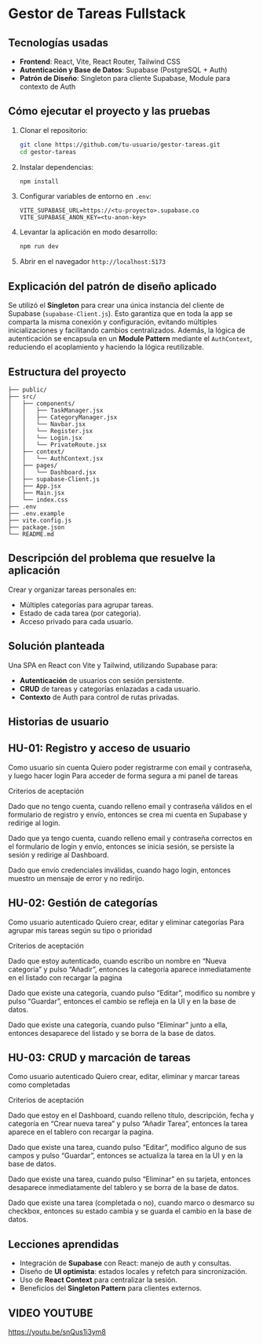 # Gestor de Tareas Fullstack

## Tecnologías usadas

* **Frontend**: React, Vite, React Router, Tailwind CSS
* **Autenticación y Base de Datos**: Supabase (PostgreSQL + Auth)
* **Patrón de Diseño**: Singleton para cliente Supabase, Module para contexto de Auth

## Cómo ejecutar el proyecto y las pruebas

1. Clonar el repositorio:

   ```bash
   git clone https://github.com/tu-usuario/gestor-tareas.git
   cd gestor-tareas
   ```
2. Instalar dependencias:

   ```bash
   npm install
   ```
3. Configurar variables de entorno en `.env`:

   ```env
   VITE_SUPABASE_URL=https://<tu-proyecto>.supabase.co
   VITE_SUPABASE_ANON_KEY=<tu-anon-key>
   ```
4. Levantar la aplicación en modo desarrollo:

   ```bash
   npm run dev
   ```
5. Abrir en el navegador `http://localhost:5173`


## Explicación del patrón de diseño aplicado

Se utilizó el **Singleton** para crear una única instancia del cliente de Supabase (`supabase-Client.js`).
Esto garantiza que en toda la app se comparta la misma conexión y configuración, evitando múltiples inicializaciones y facilitando cambios centralizados.
Además, la lógica de autenticación se encapsula en un **Module Pattern** mediante el `AuthContext`, reduciendo el acoplamiento y haciendo la lógica reutilizable.

## Estructura del proyecto

```
├── public/
├── src/
│   ├── components/
│   │   ├── TaskManager.jsx
│   │   ├── CategoryManager.jsx
│   │   └── Navbar.jsx
│   │   └── Register.jsx
│   │   └── Login.jsx
│   │   └── PrivateRoute.jsx
│   ├── context/
│   │   └── AuthContext.jsx
│   ├── pages/
│   │   └── Dashboard.jsx
│   ├── supabase-Client.js
│   ├── App.jsx
│   ├── Main.jsx
│   └── index.css
├── .env
├── .env.example
├── vite.config.js
├── package.json
└── README.md
```

## Descripción del problema que resuelve la aplicación

Crear y organizar tareas personales en:

* Múltiples categorías para agrupar tareas.
* Estado de cada tarea (por categoria).
* Acceso privado para cada usuario.

## Solución planteada

Una SPA en React con Vite y Tailwind, utilizando Supabase para:

* **Autenticación** de usuarios con sesión persistente.
* **CRUD** de tareas y categorías enlazadas a cada usuario.
* **Contexto** de Auth para control de rutas privadas.

## Historias de usuario

## HU-01: Registro y acceso de usuario
Como usuario sin cuenta
Quiero poder registrarme con email y contraseña, y luego hacer login
Para acceder de forma segura a mi panel de tareas

Criterios de aceptación

Dado que no tengo cuenta, cuando relleno email y contraseña válidos en el formulario de registro y envío, entonces se crea mi cuenta en Supabase y redirige al login.

Dado que ya tengo cuenta, cuando relleno email y contraseña correctos en el formulario de login y envío, entonces se inicia sesión, se persiste la sesión y redirige al Dashboard.

Dado que envío credenciales inválidas, cuando hago login, entonces muestro un mensaje de error y no redirijo.


## HU-02: Gestión de categorías
Como usuario autenticado
Quiero crear, editar y eliminar categorías
Para agrupar mis tareas según su tipo o prioridad

Criterios de aceptación

Dado que estoy autenticado, cuando escribo un nombre en “Nueva categoría” y pulso “Añadir”, entonces la categoría aparece inmediatamente en el listado con recargar la pagina

Dado que existe una categoría, cuando pulso “Editar”, modifico su nombre y pulso “Guardar”, entonces el cambio se refleja en la UI y en la base de datos.

Dado que existe una categoría, cuando pulso “Eliminar” junto a ella, entonces desaparece del listado y se borra de la base de datos.


## HU-03: CRUD y marcación de tareas
Como usuario autenticado
Quiero crear, editar, eliminar y marcar tareas como completadas

Criterios de aceptación

Dado que estoy en el Dashboard, cuando relleno título, descripción, fecha y categoría en “Crear nueva tarea” y pulso “Añadir Tarea”, entonces la tarea aparece en el tablero con recargar la pagina.

Dado que existe una tarea, cuando pulso “Editar”, modifico alguno de sus campos y pulso “Guardar”, entonces se actualiza la tarea en la UI y en la base de datos.

Dado que existe una tarea, cuando pulso “Eliminar” en su tarjeta, entonces desaparece inmediatamente del tablero y se borra de la base de datos.

Dado que existe una tarea (completada o no), cuando marco o desmarco su checkbox, entonces su estado cambia y se guarda el cambio en la base de datos.



## Lecciones aprendidas

* Integración de **Supabase** con React: manejo de auth y consultas.
* Diseño de **UI optimista**: estados locales y refetch para sincronización.
* Uso de **React Context** para centralizar la sesión.
* Beneficios del **Singleton Pattern** para clientes externos.

## VIDEO YOUTUBE
https://youtu.be/snQus1i3ym8
